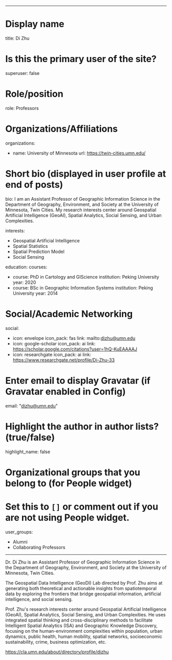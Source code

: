 
---
# Display name
title: Di Zhu

# Is this the primary user of the site?
superuser: false

# Role/position
role: Professors

# Organizations/Affiliations
organizations:
- name: University of Minnesota
  url: https://twin-cities.umn.edu/

# Short bio (displayed in user profile at end of posts)
bio: I am an Assistant Professor of Geographic Information Science in the Department of Geography, Environment, and Society at the University of Minnesota, Twin Cities. My research interests center around Geospatial Artificial Intelligence (GeoAI), Spatial Analytics, Social Sensing, and Urban Complexities.

interests:
  - Geospatial Artificial Intelligence
  - Spatial Statistics
  - Spatial Prediction Model
  - Social Sensing


education:
  courses:
  - course: PhD in Cartology and GIScience
    institution: Peking University
    year: 2020
  - course: BSc in Geographic Information Systems
    institution: Peking University
    year: 2014

# Social/Academic Networking
social:
  - icon: envelope
    icon_pack: fas
    link: mailto:dizhu@umn.edu
  - icon: google-scholar
    icon_pack: ai
    link: https://scholar.google.com/citations?user=1hQ-KuEAAAAJ
  - icon: researchgate
    icon_pack: ai
    link: https://www.researchgate.net/profile/Di-Zhu-33



# Enter email to display Gravatar (if Gravatar enabled in Config)
email: "dizhu@umn.edu"

# Highlight the author in author lists? (true/false)
highlight_name: false

# Organizational groups that you belong to (for People widget)
#   Set this to `[]` or comment out if you are not using People widget.
user_groups:
- Alumni
- Collaborating Professors
---
Dr. Di Zhu is an Assistant Professor of Geographic Information Science in the Department of Geography, Environment, and Society at the University of Minnesota, Twin Cities.

The Geospatial Data Intelligence (GeoDI) Lab directed by Prof. Zhu aims at generating both theoretical and actionable insights from spatiotemporal data by exploring the frontiers that bridge geospatial information, artificial intelligence, and social sensing.

Prof. Zhu's research interests center around Geospatial Artificial Intelligence (GeoAI), Spatial Analytics, Social Sensing, and Urban Complexities. He uses integrated spatial thinking and cross-disciplinary methods to facilitate Intelligent Spatial Analytics (ISA) and Geographic Knowledge Discovery, focusing on the human-environment complexities within population, urban dynamics, public health, human mobility, spatial networks, socioeconomic sustainability, crime, business optimization, etc.

https://cla.umn.edu/about/directory/profile/dizhu